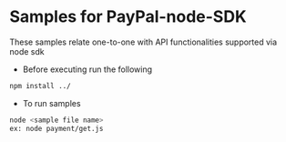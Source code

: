 Samples for PayPal-node-SDK
===========================
These samples relate one-to-one with API functionalities supported via node sdk

- Before executing run the following

```sh
npm install ../
```

- To run samples 

```sh
node <sample file name>
ex: node payment/get.js
```
